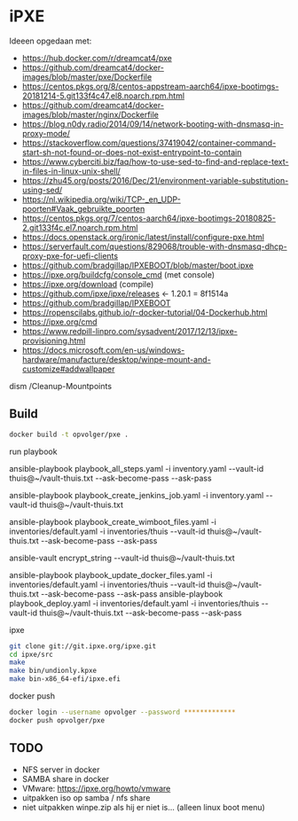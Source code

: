 # iPXE

Ideeen opgedaan met:
- https://hub.docker.com/r/dreamcat4/pxe
- https://github.com/dreamcat4/docker-images/blob/master/pxe/Dockerfile
- https://centos.pkgs.org/8/centos-appstream-aarch64/ipxe-bootimgs-20181214-5.git133f4c47.el8.noarch.rpm.html
- https://github.com/dreamcat4/docker-images/blob/master/nginx/Dockerfile
- https://blog.n0dy.radio/2014/09/14/network-booting-with-dnsmasq-in-proxy-mode/
- https://stackoverflow.com/questions/37419042/container-command-start-sh-not-found-or-does-not-exist-entrypoint-to-contain
- https://www.cyberciti.biz/faq/how-to-use-sed-to-find-and-replace-text-in-files-in-linux-unix-shell/
- https://zhu45.org/posts/2016/Dec/21/environment-variable-substitution-using-sed/
- https://nl.wikipedia.org/wiki/TCP-_en_UDP-poorten#Vaak_gebruikte_poorten
- https://centos.pkgs.org/7/centos-aarch64/ipxe-bootimgs-20180825-2.git133f4c.el7.noarch.rpm.html
- https://docs.openstack.org/ironic/latest/install/configure-pxe.html
- https://serverfault.com/questions/829068/trouble-with-dnsmasq-dhcp-proxy-pxe-for-uefi-clients
- https://github.com/bradgillap/IPXEBOOT/blob/master/boot.ipxe
- https://ipxe.org/buildcfg/console_cmd (met console)
- https://ipxe.org/download (compile)
- https://github.com/ipxe/ipxe/releases <- 1.20.1 = 8f1514a
- https://github.com/bradgillap/IPXEBOOT
- https://ropenscilabs.github.io/r-docker-tutorial/04-Dockerhub.html
- https://ipxe.org/cmd
- https://www.redpill-linpro.com/sysadvent/2017/12/13/ipxe-provisioning.html
- https://docs.microsoft.com/en-us/windows-hardware/manufacture/desktop/winpe-mount-and-customize#addwallpaper

dism /Cleanup-Mountpoints

## Build

```bash
docker build -t opvolger/pxe .
```

run playbook

ansible-playbook playbook_all_steps.yaml -i inventory.yaml --vault-id thuis@~/vault-thuis.txt  --ask-become-pass --ask-pass

ansible-playbook playbook_create_jenkins_job.yaml -i inventory.yaml --vault-id thuis@~/vault-thuis.txt

ansible-playbook playbook_create_wimboot_files.yaml -i inventories/default.yaml  -i inventories/thuis --vault-id thuis@~/vault-thuis.txt --ask-become-pass --ask-pass

ansible-vault encrypt_string --vault-id thuis@~/vault-thuis.txt

ansible-playbook playbook_update_docker_files.yaml -i inventories/default.yaml  -i inventories/thuis --vault-id thuis@~/vault-thuis.txt --ask-become-pass --ask-pass
ansible-playbook playbook_deploy.yaml -i inventories/default.yaml  -i inventories/thuis --vault-id thuis@~/vault-thuis.txt --ask-become-pass --ask-pass

ipxe

```bash
git clone git://git.ipxe.org/ipxe.git
cd ipxe/src
make
make bin/undionly.kpxe
make bin-x86_64-efi/ipxe.efi
```

docker push

```bash
docker login --username opvolger --password *************
docker push opvolger/pxe
```

## TODO

- NFS server in docker
- SAMBA share in docker
- VMware: https://ipxe.org/howto/vmware
- uitpakken iso op samba / nfs share
- niet uitpakken winpe.zip als hij er niet is... (alleen linux boot menu)